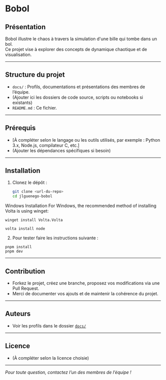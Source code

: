 # Bobol

## Présentation

Bobol illustre le chaos à travers la simulation d'une bille qui tombe dans un bol.  
Ce projet vise à explorer des concepts de dynamique chaotique et de visualisation.

---

## Structure du projet

- `docs/` : Profils, documentations et présentations des membres de l’équipe.
- (Ajouter ici les dossiers de code source, scripts ou notebooks si existants)
- `README.md` : Ce fichier.

---

## Prérequis

- [À compléter selon le langage ou les outils utilisés, par exemple : Python 3.x, Node.js, compilateur C, etc.]
- (Ajouter les dépendances spécifiques si besoin)

---

## Installation

1. Clonez le dépôt :

   ```sh
   git clone <url-du-repo>
   cd jlguenego-bobol
   ```

Windows Installation
For Windows, the recommended method of installing Volta is using winget:

```
winget install Volta.Volta
```
```
volta install node
```

2. Pour tester faire les instructions suivante :

```
pnpm install
pnpm dev
```

---

## Contribution

- Forkez le projet, créez une branche, proposez vos modifications via une Pull Request.
- Merci de documenter vos ajouts et de maintenir la cohérence du projet.

---

## Auteurs

- Voir les profils dans le dossier [`docs/`](docs/)

---

## Licence

- (À compléter selon la licence choisie)

---

_Pour toute question, contactez l’un des membres de l’équipe !_
